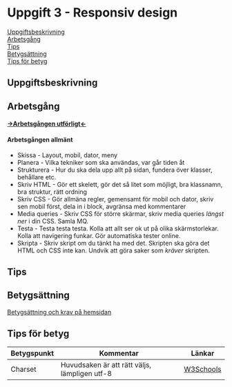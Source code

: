 # Uppgift 3 - Responsiv design

[Uppgiftsbeskrivning](#task)  
[Arbetsgång](#method)  
[Tips](#method-tips)  
[Betygsättning](#grading)  
[Tips för betyg](#grading-tips)  

## <a name="task">Uppgiftsbeskrivning</a>

## <a name="method">Arbetsgång</a>

####  [->Arbetsgången utförligt<-](method.md)  

#### Arbetsgången allmänt
* Skissa - Layout, mobil, dator, meny
* Planera - Vilka tekniker som ska användas, var går tiden åt
* Strukturera - Hur du ska dela upp allt på sidan, fundera över klasser, behållare etc.
* Skriv HTML - Gör ett skelett, gör det så litet som möjligt, bra klassnamn, bra struktur, rätt ordning
* Skriv CSS - Gör allmäna regler, gemensamt för mobil och dator, skriv sen mobil först, dela in i block, avgränsa med kommentarer
* Media queries - Skriv CSS för större skärmar, skriv media queries *längst ner* i din CSS. Samla MQ.
* Testa - Testa testa testa. Kolla att allt ser ok ut på olika skärmstorlekar. Kolla att navigering funkar. Gör automatiska tester online.
* Skripta - Skriv skript om du tänkt ha med det. Skripten ska göra det HTML och CSS inte kan. Undvik att göra saker som *kräver* skripten.

## <a name="method-tips">Tips</a>

## <a name="grading">Betygsättning</a>
[Betygsättning och krav på hemsidan](grading.md)

## <a name="grading-tips">Tips för betyg</a>

|Betygspunkt     |Kommentar        |Länkar       |
|----------------|-----------------|-------------|
|Charset         |Huvudsaken är att rätt väljs, lämpligen utf-8|[W3Schools](https://www.w3schools.com/html/html_charset.asp)|

